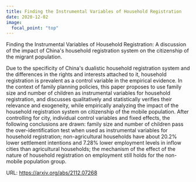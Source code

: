 ```yaml
---
title: Finding the Instrumental Variables of Household Registration
date: 2020-12-02
image:
  focal_point: "top"
---
```


Finding the Instrumental Variables of Household Registration: A discussion of the impact of China's household registration system on the citizenship of the migrant population.

<!--more-->

Due to the specificity of China's dualistic household registration system and the differences in the rights and interests attached to it, household registration is prevalent as a control variable in the empirical evidence. In the context of family planning policies, this paper proposes to use family size and number of children as instrumental variables for household registration, and discusses qualitatively and statistically verifies their relevance and exogeneity, while empirically analyzing the impact of the household registration system on citizenship of the mobile population. After controlling for city, individual control variables and fixed effects, the following conclusions are drawn: family size and number of children pass the over-identification test when used as instrumental variables for household registration; non-agricultural households have about 20.2% lower settlement intentions and 7.28% lower employment levels in inflow cities than agricultural households; the mechanism of the effect of the nature of household registration on employment still holds for the non-mobile population group.

URL: https://arxiv.org/abs/2112.07268
